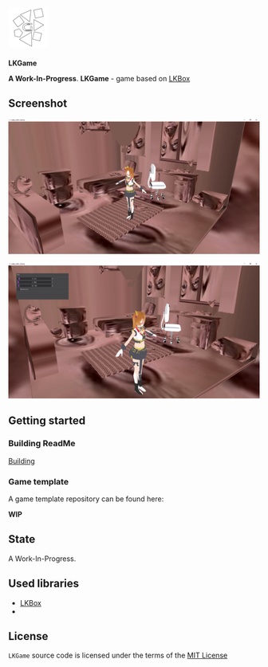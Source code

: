 ##  ![LakoMoor Dev](docs/logo.png) 
**LKGame**

**A Work-In-Progress**. **LKGame** - game based on [LKBox](https://github.com/lakomoordev/lkbox)

## Screenshot

![LKGame](docs/screenshot/first.PNG)

![LKGame](docs/screenshot/second.PNG)

## Getting started
### Building ReadMe
[Building](docs/README.MD)

### Game template
A game template repository can be found here:

**WIP**

## State
A Work-In-Progress.

## Used libraries
* [LKBox](https://github.com/lakomoordev/lkbox)
* 
## License

`LKGame` source code is licensed under the terms of the [MIT License](https://github.com/lakomoordev/LKGame/blob/master/LICENSE)
